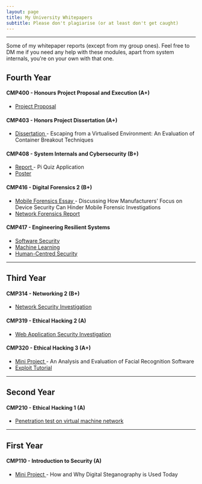 ```yaml
---
layout: page
title: My University Whitepapers
subtitle: Please don't plagiarise (or at least don't get caught) 
---
```


---
Some of my whitepaper reports (except from my group ones).
Feel free to DM me if you need any help with these modules, apart from system internals, you're on your own with that one.

## Fourth Year

#### CMP400 - Honours Project Proposal and Execution (A+)
- <a href="https://SuperMairio.github.io/Whitepapers/Proposal"> Project Proposal </a>

#### CMP403 - Honors Project Dissertation (A+)
- <a href="https://SuperMairio.github.io/Whitepapers/Dissertation"> Dissertation </a> - Escaping from a Virtualised Environment: An Evaluation of Container Breakout Techniques

#### CMP408 - System Internals and Cybersecurity (B+)
- <a href="https://SuperMairio.github.io/Whitepapers/PiReport"> Report </a> - Pi Quiz Application
- <a href="https://SuperMairio.github.io/Whitepapers/PiPoster"> Poster </a>

#### CMP416 - Digital Forensics 2 (B+)
- <a href="https://SuperMairio.github.io/Whitepapers/ForensicsEssay"> Mobile Forensics Essay </a> - Discussing How Manufacturers' Focus on Device Security Can Hinder Mobile Forensic Investigations
- <a href="https://SuperMairio.github.io/Whitepapers/ForensicsReport"> Network Forensics Report </a>

#### CMP417 - Engineering Resilient Systems 
- <a href="https://SuperMairio.github.io/Whitepapers/SoftwareSecurity"> Software Security </a>
- <a href="https://SuperMairio.github.io/Whitepapers/MachineLearning"> Machine Learning </a>
- <a href="https://SuperMairio.github.io/Whitepapers/PhishingEssay"> Human-Centred Security </a>
---

## Third Year
#### CMP314 - Networking 2 (B+)
- <a href="https://SuperMairio.github.io/Whitepapers/Networking2/"> Network Security Investigation </a>

#### CMP319 - Ethical Hacking 2 (A)
- <a href="https://SuperMairio.github.io/Whitepapers/Hacking2/"> Web Application Security Investigation </a>
  
#### CMP320 - Ethical Hacking 3 (A+)
- <a href="https://SuperMairio.github.io/Whitepapers/MiniProject/"> Mini Project </a> - An Analysis and Evaluation of Facial Recognition Software
- <a href="https://SuperMairio.github.io/Whitepapers/ExploitTutorial/"> Exploit Tutorial </a>

---

## Second Year
#### CMP210 - Ethical Hacking 1 (A)
- <a href="https://SuperMairio.github.io/Whitepapers/Hacking1/"> Penetration test on virtual machine network </a>

---

## First Year
#### CMP110 - Introduction to Security (A)
- <a href="https://SuperMairio.github.io/Whitepapers/IntroToSecurity/"> Mini Project </a> - How and Why Digital Steganography is Used Today
